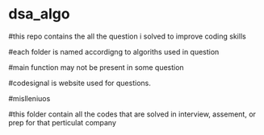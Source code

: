 # dsa_algo

#this repo contains the all the question i solved to improve coding skills

#each folder is named accordigng to algoriths used in question

#main function may not be present in some question

#codesignal is website used for questions.

#mislleniuos 

#this folder contain all the codes that are solved in interview, assement, or prep for that perticulat company
